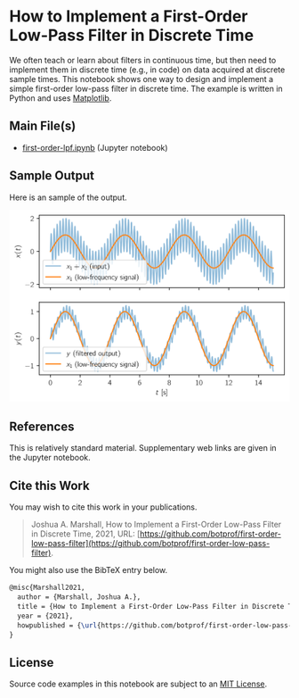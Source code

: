 # How to Implement a First-Order Low-Pass Filter in Discrete Time

We often teach or learn about filters in continuous time, but then need to implement them in discrete time (e.g., in code) on data acquired at discrete sample times.  This notebook shows one way to design and implement a simple first-order low-pass filter in discrete time.  The example is written in Python and uses [Matplotlib](https://matplotlib.org).

## Main File(s)

* [first-order-lpf.ipynb](https://nbviewer.jupyter.org/github/botprof/first-order-low-pass-filter/blob/main/first-order-lpf.ipynb) (Jupyter notebook)

## Sample Output

Here is an sample of the output.

![Sample ellipse](sample-lpf.svg)

## References

This is relatively standard material.  Supplementary web links are given in the Jupyter notebook.

## Cite this Work

You may wish to cite this work in your publications.

> Joshua A. Marshall, How to Implement a First-Order Low-Pass Filter in Discrete Time, 2021, URL: [https://github.com/botprof/first-order-low-pass-filter](https://github.com/botprof/first-order-low-pass-filter).

You might also use the BibTeX entry below.

```latex
@misc{Marshall2021,
  author = {Marshall, Joshua A.},
  title = {How to Implement a First-Order Low-Pass Filter in Discrete Time},
  year = {2021},
  howpublished = {\url{https://github.com/botprof/first-order-low-pass-filter}}
}
```

## License

Source code examples in this notebook are subject to an [MIT License](LICENSE).
